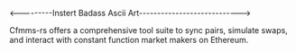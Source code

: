 <---------Instert Badass Ascii Art---------------------------->



Cfmms-rs offers a comprehensive tool suite to sync pairs, simulate swaps, and interact with constant function market makers on Ethereum.

